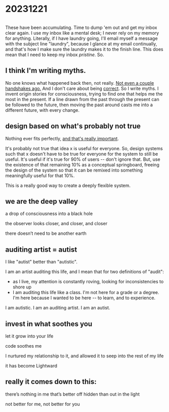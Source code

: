 # 20231221

<figure><img src="../../../.gitbook/assets/Screenshot 2023-12-21 at 12.39.57 PM.png" alt=""><figcaption></figcaption></figure>

These have been accumulating. Time to dump 'em out and get my inbox clear again. I use my inbox like a mental desk; I never rely on my memory for anything. Literally, if I have laundry going, I'll email myself a message with the subject line "laundry", because I glance at my email continually, and that's how I make sure the laundry makes it to the finish line. This does mean that I need to keep my inbox _pristine_. So.

## I think I'm writing myths.

No one knows what happened back then, not really. [Not even a couple handshakes ago.](a-couple-handshakes-ago.md) And I don't care about being [correct](../../../ideas/viable-is-more-useful-than-correct.md). So I write myths. I invent origin stories for consciousness, trying to find one that helps me the most in the present. If a line drawn from the past through the present can be followed to the future, then moving the past around casts me into a different future, with every change.

## design based on what's probably not true

Nothing ever fits perfectly, [and that's really important](../../../ideas/10-revolt.md).

It's probably not true that idea x is useful for everyone. So, design systems such that x doesn't have to be true for everyone for the system to still be useful. It's useful if it's true for 90% of users -- don't ignore that. But, use the existence of that remaining 10% as a conceptual springboard, freeing the design of the system so that it can be remixed into something meaningfully useful for that 10%.

This is a really good way to create a deeply flexible system.

## we are the deep valley

a drop of consciousness into a black hole

the observer looks closer, and closer, and closer

there doesn’t need to be another earth

## auditing artist = autist

I like "autist" better than "autistic".

I am an artist auditing this life, and I mean that for two definitions of "audit":

* as I live, my attention is constantly roving, looking for inconsistencies to shore up
* I am auditing this life like a class. I'm not here for a grade or a degree. I'm here because I wanted to be here -- to learn, and to experience.

I am autistic. I am an auditing artist. I am an autist.

## invest in what soothes you

let it grow into your life

code soothes me

I nurtured my relationship to it, and allowed it to seep into the rest of my life

it has become Lightward

## really it comes down to this:

there’s nothing in me that’s better off hidden than out in the light

not better for me, not better for you
